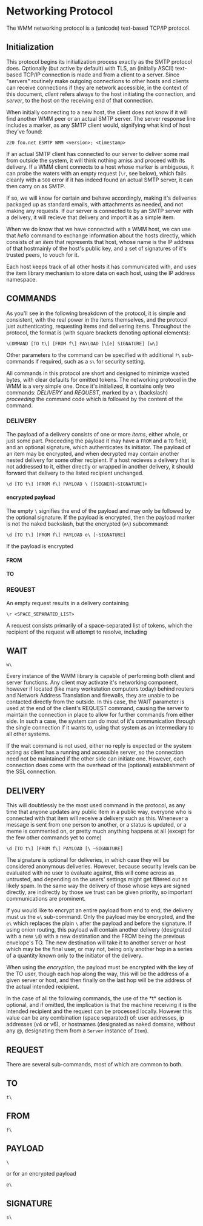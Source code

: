 # Networking Protocol

The WMM networking protocol is a (unicode) text-based TCP/IP protocol.  

## Initialization

This protocol begins its initialization process exactly as the SMTP protocol does.  Optionally (but active by default) with TLS, an (initially ASCII) text-based TCP/IP connection is made and from a client to a server.  Since "servers" routinely make outgoing connections to other hosts and clients can receive connections if they are network accessible, in the context of this document, *client* refers always to the host initiating the connection, and *server*, to the host on the receiving end of that connection.

When initially connecting to a new host, the client does not know if it will find another WMM peer or an actual SMTP server.  The server response line includes a marker, as any SMTP client would, signifying what kind of host they've found:

	220 foo.net ESMTP WMM <version>; <timestamp>

If an actual SMTP client has connected to our server to deliver some mail from outside the system, it will think nothing amiss and proceed with its delivery.  If a WMM client connects to a host whose marker is ambiguous, it can probe the waters with an empty request (`\r`, see below), which fails cleanly with a `500` error if it has indeed found an actual SMTP server, it can then carry on as SMTP.



If so, we will know for certain and behave accordingly, making it's deliveries packaged up as standard emails, with attachments as needed, and not making any requests.  If our server is connected to by an SMTP server with a delivery, it will recieve that delivery and import it as a simple item.

When we do know that we have connected with a WMM host, we can use that *hello* command to exchange information about the hosts directly, which consists of an *item* that represents that host, whose name is the IP address of that hostmainly of the host's public key, and a set of signatures of it's trusted peers, to vouch for it.

Each host keeps track of all other hosts it has communicated with, and uses the item library mechanism to store data on each host, using the IP address namespace.  

## COMMANDS

As you'll see in the following breakdown of the protocol, it is simple and consistent, with the real power in the items themselves, and the protocol just authenticating, requesting items and delivering items.  Throughout the protocol, the format is (with square brackets denoting optional elements):

	\COMMAND [TO t\] [FROM f\] PAYLOAD [\[e] SIGNATURE] [w\] 

Other parameters to the command can be specified with additional `?\` sub-commands if required, such as a `s\` for security setting.


All commands in this protocol are short and designed to minimize wasted bytes, with clear defaults for omitted tokens.  The networking protocol in the WMM is a very simple one.  Once it's initialized, it contains only two commands: *DELIVERY* and *REQUEST*, marked by a `\` (backslash) *proceeding* the command code which is followed by the content of the command.


### DELIVERY

The payload of a delivery consists of one or more *items*, either whole, or just some part.  Proceeding the payload it may have a `FROM` and a `TO` field, and an optional signature, which authenticates its initiator.  The payload of an item may be encrypted, and when decrypted may contain another nested delivery for some other recipient.  If a host recieves a delivery that is not addressed to it, either directly or wrapped in another delivery, it should forward that delivery to the listed recipient unchanged.

	\d [TO t\] [FROM f\] PAYLOAD \ [[SIGNER]~SIGNATURE]+

#### encrypted payload

The empty `\` signifies the end of the payload and may only be followed by the optional signature.  If the payload is encrypted, then the payload marker is not the naked backslash, but the encrypted (`e\`) subcommand:

	\d [TO t\] [FROM f\] PAYLOAD e\ [~SIGNATURE]

If the payload is encrypted

#### FROM

#### TO



### REQUEST

An empty request results in a delivery containing 

	\r <SPACE_SEPARATED_LIST>
	
A request consists primarily of a space-separated list of tokens, which the recipient of the request will attempt to resolve, including 



## WAIT

	w\


Every instance of the WMM library is capable of performing both client and server functions.  Any client may activate it's networking component, however if located (like many workstation computers today) behind routers and Network Address Translation and firewalls, they are unable to be contacted directly from the outside.  In this case, the WAIT parameter is used at the end of the client's REQUEST command, causing the server to maintain the connection in place to allow for further commands from either side.  In such a case, the system can do most of it's communication through the single connection if it wants to, using that system as an intermediary to all other systems.

If the wait command is not used, either no reply is expected or the system acting as client has a running and accessible server, so the connection need not be maintained if the other side can initiate one.  However, each connection does come with the overhead of the (optional) establishment of the SSL connection.

## DELIVERY

This will doubtlessly be the most used command in the protocol, as any time that anyone updates any public item in a public way, everyone who is connected with that item will receive a delivery such as this.  Whenever a message is sent from one person to another, or a status is updated, or a meme is commented on, or pretty much anything happens at all (except for the few other commands yet to come)

	\d [TO t\] [FROM f\] PAYLOAD [\ ~SIGNATURE]
	
The signature is optional for deliveries, in which case they will be considered anonymous deliveries.  However, because security levels can be evaluated with no user to evaluate against, this will come across as untrusted, and depending on the users' settings might get filtered out as likely spam.  In the same way the delivery of those whose keys are signed directly, are indirectly by those we trust can be given priority, so important communications are prominent.

If you would like to encrypt an entire payload from end to end, the delivery must us the `e\` sub-command.  Only the payload may be encrypted, and the `e\` which replaces the plain `\` after the payload and before the signature.  If using onion routing, this payload will contain another delivery (designated with a new `\d`) with a new destination and the FROM being the previous envelope's TO.  The new destination will take it to another server or host which may be the final user, or may not, being only another hop in a series of a quantity known only to the initiator of the delivery.

When using the *encryption*, the payload must be encrypted with the key of the TO user, though each hop along the way, this will be the address of a given server or host, and then finally on the last hop will be the address of the actual intended recipient.

In the case of all the following commands, the use of the *t\* section is optional, and if omitted, the implication is that the machine receiving it is the intended recipient and the request can be processed locally.  However this value can be any combination (space separated) of: user addresses, ip addresses (v4 or v6), or hostnames (designated as naked domains, without any @, designating them from a `Server` instance of `Item`).
## REQUEST


There are several sub-commands, most of which are common to both.

## TO

	t\


## FROM

	f\


## PAYLOAD

	\


or for an encrypted payload

	e\


## SIGNATURE

	s\

